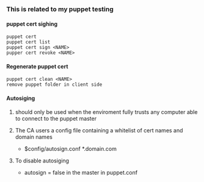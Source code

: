 ### This is related to my puppet testing



#### puppet cert sighing


    puppet cert
    puppet cert list
    puppet cert sign <NAME>
    pupper cert revoke <NAME>


#### Regenerate puppet cert

    puppet cert clean <NAME>
    remove puppet folder in client side

#### Autosiging


1. should only be used when the enviroment fully trusts any computer able to connect to the puppet master
2. The CA users a config file containing a whitelist of cert names and domain names
    * $config/autosign.conf
    *.domain.com
3. To disable autosiging

    * autosign = false in the master in puppet.conf
